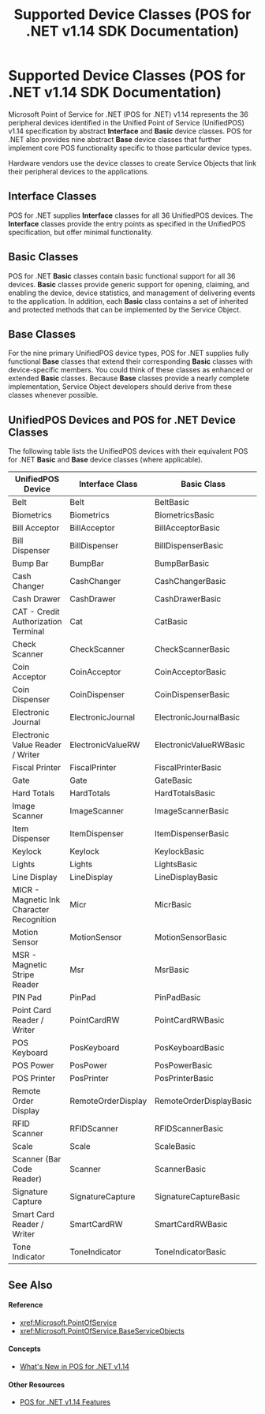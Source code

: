 ﻿---
title: Supported Device Classes (POS for .NET v1.14 SDK Documentation)
description: Supported Device Classes (POS for .NET v1.14 SDK Documentation) (POS for .NET v1.14 SDK Documentation)
ms.date: 03/03/2014
ms.topic: how-to
ms.custom: "pos-restored-from-archive,UpdateFrequency5"
---

# Supported Device Classes (POS for .NET v1.14 SDK Documentation)

Microsoft Point of Service for .NET (POS for .NET) v1.14 represents the 36 peripheral devices identified in the Unified Point of Service (UnifiedPOS) v1.14 specification by abstract **Interface** and **Basic** device classes. POS for .NET also provides nine abstract **Base** device classes that further implement core POS functionality specific to those particular device types.

Hardware vendors use the device classes to create Service Objects that link their peripheral devices to the applications.

## Interface Classes

POS for .NET supplies **Interface** classes for all 36 UnifiedPOS devices. The **Interface** classes provide the entry points as specified in the UnifiedPOS specification, but offer minimal functionality.

## Basic Classes

POS for .NET **Basic** classes contain basic functional support for all 36 devices. **Basic** classes provide generic support for opening, claiming, and enabling the device, device statistics, and management of delivering events to the application. In addition, each **Basic** class contains a set of inherited and protected methods that can be implemented by the Service Object.

## Base Classes

For the nine primary UnifiedPOS device types, POS for .NET supplies fully functional **Base** classes that extend their corresponding **Basic** classes with device-specific members. You could think of these classes as enhanced or extended **Basic** classes. Because **Base** classes provide a nearly complete implementation, Service Object developers should derive from these classes whenever possible.

## UnifiedPOS Devices and POS for .NET Device Classes

The following table lists the UnifiedPOS devices with their equivalent POS for .NET **Basic** and **Base** device classes (where applicable).

| UnifiedPOS Device                         | Interface Class    | Basic Class             | Base Class       |
|-------------------------------------------|--------------------|-------------------------|------------------|
| Belt                                      | Belt               | BeltBasic               |                  |
| Biometrics                                | Biometrics         | BiometricsBasic         |                  |
| Bill Acceptor                             | BillAcceptor       | BillAcceptorBasic       |                  |
| Bill Dispenser                            | BillDispenser      | BillDispenserBasic      |                  |
| Bump Bar                                  | BumpBar            | BumpBarBasic            |                  |
| Cash Changer                              | CashChanger        | CashChangerBasic        |                  |
| Cash Drawer                               | CashDrawer         | CashDrawerBasic         | CashDrawerBase   |
| CAT - Credit Authorization Terminal       | Cat                | CatBasic                |                  |
| Check Scanner                             | CheckScanner       | CheckScannerBasic       | CheckScannerBase |
| Coin Acceptor                             | CoinAcceptor       | CoinAcceptorBasic       |                  |
| Coin Dispenser                            | CoinDispenser      | CoinDispenserBasic      |                  |
| Electronic Journal                        | ElectronicJournal  | ElectronicJournalBasic  |                  |
| Electronic Value Reader / Writer          | ElectronicValueRW  | ElectronicValueRWBasic  |                  |
| Fiscal Printer                            | FiscalPrinter      | FiscalPrinterBasic      |                  |
| Gate                                      | Gate               | GateBasic               |                  |
| Hard Totals                               | HardTotals         | HardTotalsBasic         |                  |
| Image Scanner                             | ImageScanner       | ImageScannerBasic       |                  |
| Item Dispenser                            | ItemDispenser      | ItemDispenserBasic      |                  |
| Keylock                                   | Keylock            | KeylockBasic            |                  |
| Lights                                    | Lights             | LightsBasic             |                  |
| Line Display                              | LineDisplay        | LineDisplayBasic        | LineDisplayBase  |
| MICR - Magnetic Ink Character Recognition | Micr               | MicrBasic               |                  |
| Motion Sensor                             | MotionSensor       | MotionSensorBasic       |                  |
| MSR - Magnetic Stripe Reader              | Msr                | MsrBasic                | MsrBase          |
| PIN Pad                                   | PinPad             | PinPadBasic             | PinPadBase       |
| Point Card Reader / Writer                | PointCardRW        | PointCardRWBasic        |                  |
| POS Keyboard                              | PosKeyboard        | PosKeyboardBasic        | PosKeyboardBase  |
| POS Power                                 | PosPower           | PosPowerBasic           |                  |
| POS Printer                               | PosPrinter         | PosPrinterBasic         | PosPrinterBase   |
| Remote Order Display                      | RemoteOrderDisplay | RemoteOrderDisplayBasic |                  |
| RFID Scanner                              | RFIDScanner        | RFIDScannerBasic        | RFIDScannerBase  |
| Scale                                     | Scale              | ScaleBasic              |                  |
| Scanner (Bar Code Reader)                 | Scanner            | ScannerBasic            | ScannerBase      |
| Signature Capture                         | SignatureCapture   | SignatureCaptureBasic   |                  |
| Smart Card Reader / Writer                | SmartCardRW        | SmartCardRWBasic        |                  |
| Tone Indicator                            | ToneIndicator      | ToneIndicatorBasic      |                  |

## See Also

#### Reference

- <xref:Microsoft.PointOfService>
- <xref:Microsoft.PointOfService.BaseServiceObjects>

#### Concepts

- [What's New in POS for .NET v1.14](whats-new-in-pos-for-net-v114-and-v1141.md)

#### Other Resources

- [POS for .NET v1.14 Features](pos-for-net-v1141-features.md)
